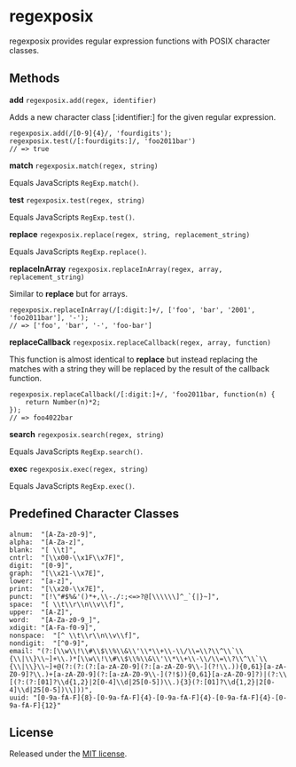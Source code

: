 # regexposix #

regexposix provides regular expression functions with POSIX character classes.

## Methods ##

**add** `regexposix.add(regex, identifier)`  
  
Adds a new character class [:identifier:] for the given regular expression.

	regexposix.add(/[0-9]{4}/, 'fourdigits');
	regexposix.test(/[:fourdigits:]/, 'foo2011bar')
	// => true
  
**match** `regexposix.match(regex, string)`  

Equals JavaScripts `RegExp.match()`.
  
**test** `regexposix.test(regex, string)`  

Equals JavaScripts `RegExp.test()`.
  
**replace** `regexposix.replace(regex, string, replacement_string)`  

Equals JavaScripts `RegExp.replace()`.
  
**replaceInArray** `regexposix.replaceInArray(regex, array, replacement_string)`  

Similar to **replace** but for arrays.
  
	regexposix.replaceInArray(/[:digit:]+/, ['foo', 'bar', '2001', 'foo2011bar'], '-');
	// => ['foo', 'bar', '-', 'foo-bar']

**replaceCallback** `regexposix.replaceCallback(regex, array, function)`  

This function is almost identical to **replace** but instead replacing the matches with a string they will be replaced by the result of the callback function.

	regexposix.replaceCallback(/[:digit:]+/, 'foo2011bar, function(n) {
		return Number(n)*2;
	});
	// => foo4022bar
  
**search** `regexposix.search(regex, string)`  

Equals JavaScripts `RegExp.search()`.
  
**exec** `regexposix.exec(regex, string)`  

Equals JavaScripts `RegExp.exec()`.

## Predefined Character Classes ##

	alnum:  "[A-Za-z0-9]",
	alpha:  "[A-Za-z]",
	blank:  "[ \\t]",
	cntrl:  "[\\x00-\\x1F\\x7F]",
	digit:  "[0-9]",
	graph:  "[\\x21-\\x7E]",
	lower:  "[a-z]",
	print:  "[\\x20-\\x7E]",
	punct:  "[!\"#$%&'()*+,\\-./:;<=>?@[\\\\\\]^_`{|}~]",
	space:  "[ \\t\\r\\n\\v\\f]",
	upper:  "[A-Z]",
	word:   "[A-Za-z0-9_]",
	xdigit: "[A-Fa-f0-9]",
	nonspace:  "[^ \\t\\r\\n\\v\\f]",
	nondigit:  "[^0-9]",
	email: "(?:[\\w\\!\\#\\$\\%\\&\\'\\*\\+\\-\\/\\=\\?\\^\\`\\{\\|\\}\\~]+\\.)*[\\w\\!\\#\\$\\%\\&\\'\\*\\+\\-\\/\\=\\?\\^\\`\\{\\|\\}\\~]+@(?:(?:(?:[a-zA-Z0-9](?:[a-zA-Z0-9\\-](?!\\.)){0,61}[a-zA-Z0-9]?\\.)+[a-zA-Z0-9](?:[a-zA-Z0-9\\-](?!$)){0,61}[a-zA-Z0-9]?)|(?:\\[(?:(?:[01]?\\d{1,2}|2[0-4]\\d|25[0-5])\\.){3}(?:[01]?\\d{1,2}|2[0-4]\\d|25[0-5])\\]))",
	uuid: "[0-9a-fA-F]{8}-[0-9a-fA-F]{4}-[0-9a-fA-F]{4}-[0-9a-fA-F]{4}-[0-9a-fA-F]{12}"

## License ##

Released under the [MIT license](http://www.opensource.org/licenses/mit-license.php).

